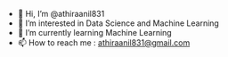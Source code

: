 - 👋 Hi, I’m @athiraanil831
- 👀 I’m interested in Data Science and Machine Learning 
- 🌱 I’m currently learning Machine Learning 
- 📫 How to reach me : athiraanil831@gmail.com 

<!---
athiraanil831/athiraanil831 is a ✨ special ✨ repository because its `README.md` (this file) appears on your GitHub profile.
You can click the Preview link to take a look at your changes.
--->
